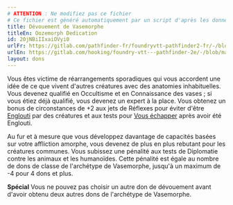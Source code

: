 ```yaml
---
# ATTENTION : Ne modifiez pas ce fichier
# Ce fichier est généré automatiquement par un script d'après les données du module Foundry VTT officiel et de sa traduction
title: Dévouement de Vasemorphe
titleEn: Oozemorph Dedication
id: 20jNBiIIxaiOVyi0
urlFr: https://gitlab.com/pathfinder-fr/foundryvtt-pathfinder2-fr/-/blob/master/data/feats/20jNBiIIxaiOVyi0.htm
urlEn: https://gitlab.com/hooking/foundry-vtt---pathfinder-2e/-/blob/master/packs/data/feats.db/oozemorph-dedication.json
layout: dons
---
```

Vous êtes victime de réarrangements sporadiques qui vous accordent une idée de ce que vivent d'autres créatures avec des anatomies inhabituelles. Vous devenez qualifié en Occultisme et en Connaissance des vases ; si vous étiez déjà qualifié, vous devenez un expert à la place. Vous obtenez un bonus de circonstances de +2 aux jets de Réflexes pour éviter d'être [Englouti](../capacités-monstres/engloutissement.md) par des créatures et aux tests pour [Vous échapper](../actions/s-échapper.md) après avoir été Englouti.

Au fur et à mesure que vous développez davantage de capacités basées sur votre affliction amorphe, vous devenez de plus en plus rebutant pour les créatures communes. Vous subissez une pénalité aux tests de Diplomatie contre les animaux et les humanoïdes. Cette pénalité est égale au nombre de dons de classe de l'archétype de Vasemorphe, jusqu'à un maximum de -4 pour 4 dons et plus.

**Spécial** Vous ne pouvez pas choisir un autre don de dévouement avant d'avoir obtenu deux autres dons de l'archétype de Vasemorphe.
